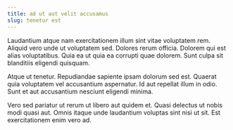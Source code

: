 ```yaml
---
title: ad ut aut velit accusamus
slug: tenetur est
---
```


Laudantium atque nam exercitationem illum sint vitae voluptatem rem. Aliquid vero unde ut voluptatem sed. Dolores rerum officia. Dolorem qui est alias voluptatibus. Quia ea ut quia ea corrupti quae dolorem. Sunt culpa sit blanditiis eligendi quisquam.

Atque ut tenetur. Repudiandae sapiente ipsam dolorum sed est. Quaerat quia voluptatem vel accusantium aspernatur. Id aut repellat illum in odio. Sunt et aut accusantium nesciunt eligendi minima.

Vero sed pariatur ut rerum ut libero aut quidem et. Quasi delectus ut nobis modi quasi aut. Omnis itaque unde laudantium voluptas sint nisi ut sit. Est exercitationem enim vero ad.
